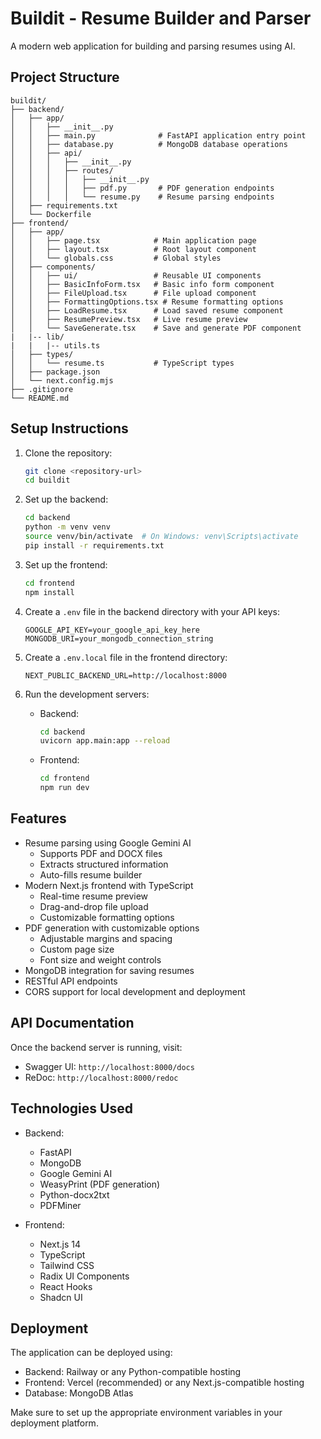 # Buildit - Resume Builder and Parser

A modern web application for building and parsing resumes using AI.

## Project Structure

```
buildit/
├── backend/
│   ├── app/
│   │   ├── __init__.py
│   │   ├── main.py              # FastAPI application entry point
│   │   ├── database.py          # MongoDB database operations
│   │   ├── api/
│   │   │   ├── __init__.py
│   │   │   ├── routes/
│   │   │   │   ├── __init__.py
│   │   │   │   ├── pdf.py       # PDF generation endpoints
│   │   │   │   └── resume.py    # Resume parsing endpoints
│   ├── requirements.txt
│   └── Dockerfile
├── frontend/
│   ├── app/
│   │   ├── page.tsx            # Main application page
│   │   ├── layout.tsx          # Root layout component
│   │   └── globals.css         # Global styles
│   ├── components/
│   │   ├── ui/                 # Reusable UI components
│   │   ├── BasicInfoForm.tsx   # Basic info form component
│   │   ├── FileUpload.tsx      # File upload component
│   │   ├── FormattingOptions.tsx # Resume formatting options
│   │   ├── LoadResume.tsx      # Load saved resume component
│   │   ├── ResumePreview.tsx   # Live resume preview
│   │   └── SaveGenerate.tsx    # Save and generate PDF component
|   |-- lib/
|   |   |-- utils.ts
│   ├── types/
│   │   └── resume.ts           # TypeScript types
│   ├── package.json
│   └── next.config.mjs
├── .gitignore
└── README.md
```

## Setup Instructions

1. Clone the repository:

   ```bash
   git clone <repository-url>
   cd buildit
   ```
2. Set up the backend:

   ```bash
   cd backend
   python -m venv venv
   source venv/bin/activate  # On Windows: venv\Scripts\activate
   pip install -r requirements.txt
   ```
3. Set up the frontend:

   ```bash
   cd frontend
   npm install
   ```
4. Create a `.env` file in the backend directory with your API keys:

   ```
   GOOGLE_API_KEY=your_google_api_key_here
   MONGODB_URI=your_mongodb_connection_string
   ```
5. Create a `.env.local` file in the frontend directory:

   ```
   NEXT_PUBLIC_BACKEND_URL=http://localhost:8000
   ```
6. Run the development servers:

   - Backend:
     ```bash
     cd backend
     uvicorn app.main:app --reload
     ```
   - Frontend:
     ```bash
     cd frontend
     npm run dev
     ```

## Features

- Resume parsing using Google Gemini AI
  - Supports PDF and DOCX files
  - Extracts structured information
  - Auto-fills resume builder
- Modern Next.js frontend with TypeScript
  - Real-time resume preview
  - Drag-and-drop file upload
  - Customizable formatting options
- PDF generation with customizable options
  - Adjustable margins and spacing
  - Custom page size
  - Font size and weight controls
- MongoDB integration for saving resumes
- RESTful API endpoints
- CORS support for local development and deployment

## API Documentation

Once the backend server is running, visit:

- Swagger UI: `http://localhost:8000/docs`
- ReDoc: `http://localhost:8000/redoc`

## Technologies Used

- Backend:

  - FastAPI
  - MongoDB
  - Google Gemini AI
  - WeasyPrint (PDF generation)
  - Python-docx2txt
  - PDFMiner
- Frontend:

  - Next.js 14
  - TypeScript
  - Tailwind CSS
  - Radix UI Components
  - React Hooks
  - Shadcn UI

## Deployment

The application can be deployed using:

- Backend: Railway or any Python-compatible hosting
- Frontend: Vercel (recommended) or any Next.js-compatible hosting
- Database: MongoDB Atlas

Make sure to set up the appropriate environment variables in your deployment platform.
